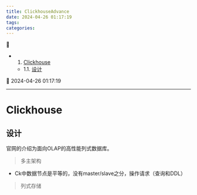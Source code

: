 ```yaml
---
title: ClickhouseAdvance
date: 2024-04-26 01:17:19
tags: 
categories: 
---
```



💠

- 1. [Clickhouse](#clickhouse)
    - 1.1. [设计](#设计)

💠 2024-04-26 01:17:19
****************************************
# Clickhouse

## 设计
官网的介绍为面向OLAP的高性能列式数据库。

> 多主架构
- Ck中数据节点是平等的，没有master/slave之分，操作请求（查询和DDL）

> 列式存储


